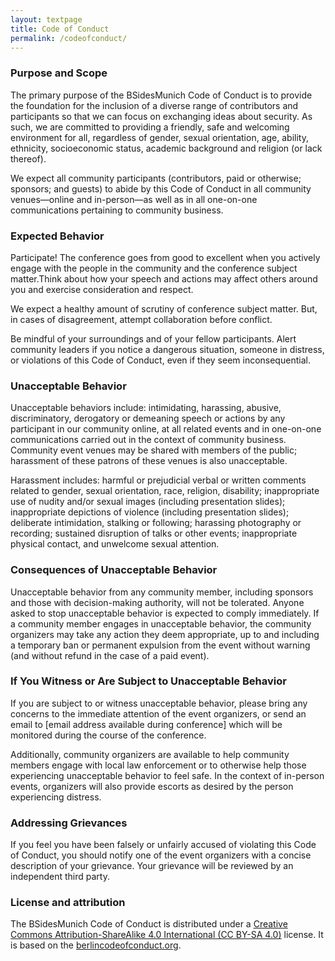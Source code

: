 ```yaml
---
layout: textpage
title: Code of Conduct
permalink: /codeofconduct/
---
```


### Purpose and Scope
The primary purpose of the BSidesMunich Code of Conduct is to provide the foundation for the inclusion of a diverse range of contributors and participants so that we can focus on exchanging ideas about security. As such, we are committed to providing a friendly, safe and welcoming environment for all, regardless of gender, sexual orientation, age, ability, ethnicity, socioeconomic status, academic background and religion (or lack thereof).

We expect all community participants (contributors, paid or otherwise; sponsors; and  guests) to abide by this Code of Conduct in all community venues—online and in-person—as well as in all one-on-one communications pertaining to community business.

### Expected Behavior
Participate! The conference goes from good to excellent when you actively engage with the people in the community and the conference subject matter.Think about how your speech and actions may affect others around you and exercise consideration and respect.

We expect a healthy amount of scrutiny of conference subject matter. But, in cases of disagreement, attempt collaboration before conflict.

Be mindful of your surroundings and of your fellow participants. Alert community leaders if you notice a dangerous situation, someone in distress, or violations of this Code of Conduct, even if they seem inconsequential.

### Unacceptable Behavior
Unacceptable behaviors include: intimidating, harassing, abusive, discriminatory, derogatory or demeaning speech or actions by any participant in our community online, at all related events and in one-on-one communications carried out in the context of community business. Community event venues may be shared with members of the public; harassment of these patrons of these venues is also unacceptable.

Harassment includes: harmful or prejudicial verbal or written comments related to gender, sexual orientation, race, religion, disability; inappropriate use of nudity and/or sexual images (including presentation slides); inappropriate depictions of violence (including presentation slides); deliberate intimidation, stalking or following; harassing photography or recording; sustained disruption of talks or other events; inappropriate physical contact, and unwelcome sexual  attention.

### Consequences of Unacceptable Behavior
Unacceptable behavior from any community member, including sponsors and those with decision-making authority, will not be tolerated. Anyone asked to stop unacceptable behavior is expected to comply immediately.  If a community member engages in unacceptable behavior, the community organizers may take any action they deem appropriate, up to and including a temporary ban or permanent expulsion from the event without warning (and without refund in the case of a paid event).

### If You Witness or Are Subject to Unacceptable Behavior
If you are subject to or witness unacceptable behavior, please bring any concerns to the immediate attention of the event organizers, or send an email to [email address available during conference] which will be monitored during the course of the conference.

Additionally, community organizers are available to help community members engage with local law enforcement or to otherwise help those experiencing unacceptable behavior to feel safe. In the context of in-person events, organizers will also provide escorts as desired by the person experiencing distress.

### Addressing Grievances
If you feel you have been falsely or unfairly accused of violating this Code of Conduct, you should notify one of the event organizers with a concise description of your grievance. Your grievance will be reviewed by an independent third party.


### License and attribution
The BSidesMunich Code of Conduct is distributed under a [Creative Commons Attribution-ShareAlike 4.0 International (CC BY-SA 4.0)](https://creativecommons.org/licenses/by-sa/4.0/) license. It is based on the [berlincodeofconduct.org](http://berlincodeofconduct.org).
